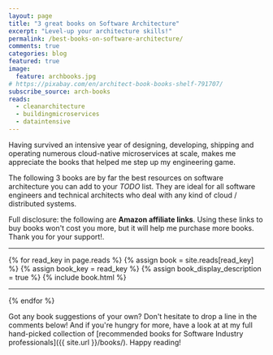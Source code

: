 ```yaml
---
layout: page
title: "3 great books on Software Architecture"
excerpt: "Level-up your architecture skills!"
permalink: /best-books-on-software-architecture/
comments: true
categories: blog
featured: true
image:
  feature: archbooks.jpg
# https://pixabay.com/en/architect-book-books-shelf-791707/
subscribe_source: arch-books
reads:
  - cleanarchitecture
  - buildingmicroservices
  - dataintensive
---
```


Having survived an intensive year of designing, developing, shipping and operating numerous cloud-native microservices at scale, makes me appreciate the books that helped me step up my engineering game.

The following 3 books are by far the best resources on software architecture you can add to your *TODO* list. They are ideal for all software engineers and technical architects who deal with any kind of cloud / distributed systems.

Full disclosure: the following are <strong>Amazon affiliate links</strong>. Using these links to buy books won't cost you more, but it will help me purchase more books. Thank you for your support!.

-----

{% for read_key in page.reads %}
{% assign book = site.reads[read_key] %}
{% assign book_key = read_key %}
{% assign book_display_description = true %}
{% include book.html %}

-----

{% endfor %}

Got any book suggestions of your own? Don't hesitate to drop a line in the comments below! And if you're hungry for more, have a look at at my full hand-picked collection of [recommended books for Software Industry professionals]({{ site.url }}/books/). Happy reading!
